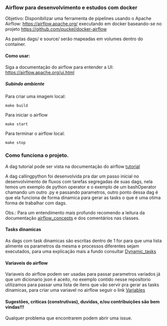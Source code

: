 ### Airflow para desenvolvimento e estudos com docker

Objetivo: Disponibilizar uma ferramenta de pipelines usando o Apache Airflow: https://airflow.apache.org/ executando em docker
baseando-se no projeto https://github.com/puckel/docker-airflow

As pastas dags/ e source/ serão mapeadas em volumes dentro do container.

#### Como usar:

Siga a documentação do airflow para entender a UI: https://airflow.apache.org/ui.html


##### Subindo ambiente

Para criar uma imagem local:
```
make build
```

Para iniciar o airflow
```
make start
```

Para terminar o airflow local:
```
make stop
```
### Como funciona o projeto.

A dag tutorial pode ser vista na documentação do airflow [tutorial](https://airflow.apache.org/docs/stable/tutorial.html)

A dag callingpython foi desenvolvida pra dar um passo inicial no desenvolvimento de fluxos com tarefas segregadas de suas dags,
nela temos um exemplo de python operator e o exemplo de um bashOperator chamando um outro .py e passando parametros, outro ponto dessa dag é que ela funciona de forma dinamica para gerar as tasks o que é uma otima forma de trabalhar com dags.

Obs.: Para um entendimento mais profundo recomendo a leitura da documentação [airflow_concepts](https://airflow.apache.org/docs/stable/concepts.html) e dos comentários nas classes.

#### Tasks dinamicas

As dags com task dinamicas são escritas dentro de 1 for para que uma lista alimente os parametros da mesma e processos diferentes sejam executados,
para uma explicação mais a fundo consultar [Dynamic_tasks](https://blog.pythian.com/creating-dynamic-tasks-using-apache-airflow/)

#### Variaveis do airflow

Variaveis do airflow podem ser usadas para passar parametros variados já que um dicionario json é aceito,
no exemplo contido nesse repositorio utilizamos para passar uma lista de itens que vão servir pra gerar as tasks dinamicas,
para criar uma variavel no airflow seguir o link [Variables](https://airflow.apache.org/docs/stable/concepts.html#variables)




#### Sugestões, criticas (construtivas), duvidas, e/ou contribuições são bem vindas!!!

Qualquer problema que encontrarem podem abrir uma issue.